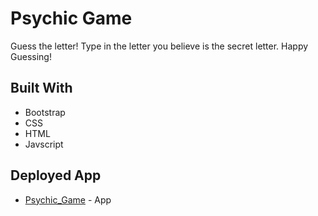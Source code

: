 # Psychic Game


Guess the letter! Type in the letter you believe is the secret letter. Happy Guessing! 

## Built With 

- Bootstrap
- CSS
- HTML
- Javscript


## Deployed App
* [Psychic_Game](https://marleeg.github.io/Psychic_Game/) - App
